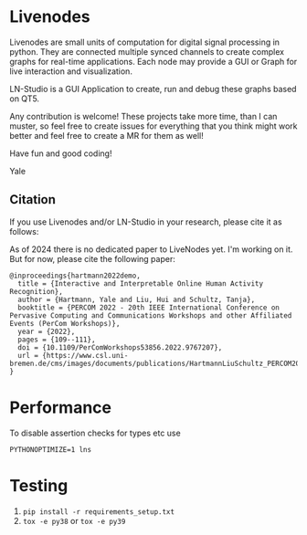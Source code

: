 # Livenodes

Livenodes are small units of computation for digital signal processing in python. They are connected multiple synced channels to create complex graphs for real-time applications. Each node may provide a GUI or Graph for live interaction and visualization.

LN-Studio is a GUI Application to create, run and debug these graphs based on QT5.

Any contribution is welcome! These projects take more time, than I can muster, so feel free to create issues for everything that you think might work better and feel free to create a MR for them as well!

Have fun and good coding!

Yale

## Citation

If you use Livenodes and/or LN-Studio in your research, please cite it as follows:

As of 2024 there is no dedicated paper to LiveNodes yet. I'm working on it. But for now, please cite the following paper:
```
@inproceedings{hartmann2022demo,
  title = {Interactive and Interpretable Online Human Activity Recognition},
  author = {Hartmann, Yale and Liu, Hui and Schultz, Tanja},
  booktitle = {PERCOM 2022 - 20th IEEE International Conference on Pervasive Computing and Communications Workshops and other Affiliated Events (PerCom Workshops)},
  year = {2022},
  pages = {109--111},
  doi = {10.1109/PerComWorkshops53856.2022.9767207},
  url = {https://www.csl.uni-bremen.de/cms/images/documents/publications/HartmannLiuSchultz_PERCOM2022.pdf},
}
```



# Performance 
To disable assertion checks for types etc use
```
PYTHONOPTIMIZE=1 lns
```

# Testing

1. `pip install -r requirements_setup.txt`
2. `tox -e py38` or `tox -e py39`
